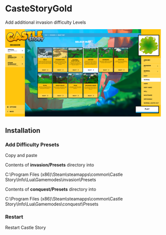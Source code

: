 # CasteStoryGold

Add additional invasion difficulty Levels

![Image of Very Hard Difficulty](https://github.com/ai4life/CasteStoryGold/blob/master/moreDifficulties.png)

## Installation

### Add Difficulty Presets
Copy and paste 

Contents of **invasion/Presets** directory into 

C:\Program Files (x86)\Steam\steamapps\common\Castle Story\Info\Lua\Gamemodes\invasion\Presets

Contents of **conquest/Presets** directory into 

C:\Program Files (x86)\Steam\steamapps\common\Castle Story\Info\Lua\Gamemodes\conquest\Presets

### Restart
Restart Castle Story
